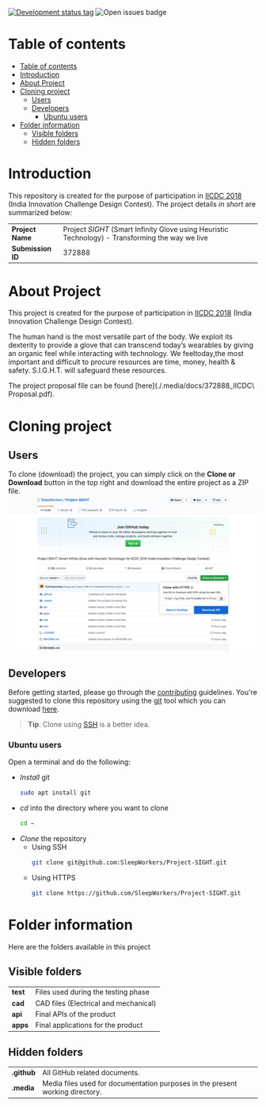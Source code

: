[![Development status tag](https://img.shields.io/badge/Development%20Status-Milestone%201-red.svg)](./.media/docs/Milestone_Phase1.md)
![Open issues badge](https://img.shields.io/github/issues-raw/SleepWorkers/Project-SIGHT.svg?style=social)



# Table of contents
- [Table of contents](#table-of-contents)
- [Introduction](#introduction)
- [About Project](#about-project)
- [Cloning project](#cloning-project)
  - [Users](#users)
  - [Developers](#developers)
    - [Ubuntu users](#ubuntu-users)
- [Folder information](#folder-information)
  - [Visible folders](#visible-folders)
  - [Hidden folders](#hidden-folders)

# Introduction
This repository is created for the purpose of participation in [IICDC 2018](https://innovate.mygov.in/india-innovation-challenge-design-contest-2018/) (India Innovation Challenge Design Contest). The project details _in short_ are summarized below:

|||
| ----- | ------ |
|**Project Name** | Project _SIGHT_ (Smart Infinity Glove using Heuristic Technology) - Transforming the way we live |
|**Submission ID** | 372888 |


# About Project
This project is created for the purpose of participation in [IICDC 2018](https://innovate.mygov.in/india-innovation-challenge-design-contest-2018/) (India Innovation Challenge Design Contest).

The human hand is the most versatile part of the body. We exploit its dexterity to provide a glove that can transcend today’s wearables by giving an organic feel while interacting with technology. We feeltoday,the most important and difficult to procure resources are time, money, health & safety. S.I.G.H.T. will safeguard these resources.

The project proposal file can be found [here](./.media/docs/372888_IICDC\ Proposal.pdf).

# Cloning project
## Users
To clone (download) the project, you can simply click on the **Clone or Download** button in the top right and download the entire project as a ZIP file.
![Download as ZIP](.media/photos/Download-project-ZIP.png)

## Developers
Before getting started, please go through the [contributing](./.github/CONTRIBUTING.md) guidelines.
You're suggested to clone this repository using the [git](https://git-scm.com/) tool which you can download [here](https://git-scm.com/downloads).
> **Tip**: Clone using [SSH](https://help.github.com/articles/connecting-to-github-with-ssh/) is a better idea.

### Ubuntu users
Open a terminal and do the following:
- _Install_ git
    ```bash
    sudo apt install git
    ```
- _cd_ into the directory where you want to clone
    ```bash
    cd ~
    ```
- _Clone_ the repository
  - Using SSH
    ```bash
    git clone git@github.com:SleepWorkers/Project-SIGHT.git
    ```
  - Using HTTPS
    ```bash
    git clone https://github.com/SleepWorkers/Project-SIGHT.git
    ```

# Folder information
Here are the folders available in this project

## Visible folders
<!-- TODO: Create a file structure and add description for it -->
|||
|-----|-----|
|**test** | Files used during the testing phase |
|**cad**  | CAD files (Electrical and mechanical) |
|**api**  | Final APIs of the product |
|**apps** | Final applications for the product |

## Hidden folders
|||
|-----|-----|
|**.github**| All GitHub related documents.|
|**.media**| Media files used for documentation purposes in the present working directory.|
